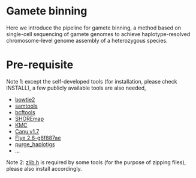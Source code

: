 Gamete binning
=

Here we introduce the pipeline for gamete binning, a method based on single-cell sequencing of gamete genomes to achieve haplotype-resolved chromosome-level genome assembly of a heterozygous species.

Pre-requisite
=
Note 1: except the self-developed tools (for installation, please check INSTALL), a few publicly available tools are also needed,

* [bowtie2](https://github.com/BenLangmead/bowtie2)
* [samtools](https://github.com/samtools/)
* [bcftools](https://samtools.github.io/bcftools/)
* [SHOREmap](http://bioinfo.mpipz.mpg.de/shoremap/)
* [KMC](https://github.com/refresh-bio/KMC)
* [Canu v1.7](https://github.com/marbl/canu)
* [Flye 2.6-g6f887ae](https://github.com/fenderglass/Flye)
* [purge_haplotigs](https://github.com/skingan/purge_haplotigs_multiBAM)
* ...

Note 2: [zlib.h](https://github.com/madler/zlib) is required by some tools (for the purpose of zipping files), please also install accordingly.
